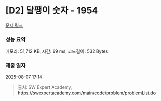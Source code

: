 # [D2] 달팽이 숫자 - 1954 

[문제 링크](https://swexpertacademy.com/main/code/problem/problemDetail.do?contestProbId=AV5PobmqAPoDFAUq) 

### 성능 요약

메모리: 51,712 KB, 시간: 69 ms, 코드길이: 532 Bytes

### 제출 일자

2025-08-07 17:14



> 출처: SW Expert Academy, https://swexpertacademy.com/main/code/problem/problemList.do